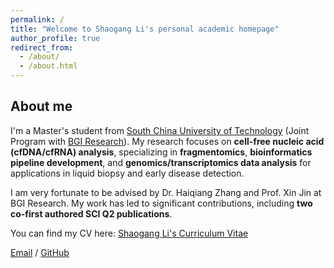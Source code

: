 ```yaml
---
permalink: /
title: "Welcome to Shaogang Li's personal academic homepage"
author_profile: true
redirect_from: 
  - /about/
  - /about.html
---
```

## About me

I'm a Master's student from [South China University of Technology](https://www.scut.edu.cn/en/) (Joint Program with [BGI Research](https://en.genomics.cn/)). My research focuses on **cell-free nucleic acid (cfDNA/cfRNA) analysis**, specializing in **fragmentomics**, **bioinformatics pipeline development**, and **genomics/transcriptomics data analysis** for applications in liquid biopsy and early disease detection.

I am very fortunate to be advised by Dr. Haiqiang Zhang and Prof. Xin Jin at BGI Research. My work has led to significant contributions, including **two co-first authored SCI Q2 publications**.

You can find my CV here: [Shaogang Li's Curriculum Vitae](https://alfredlsg.github.io/ShaogangLi/files/ShaogangLi-CV-2025.pdf)

[Email](mailto:li.shaogang97@gmail.com) / [GitHub](https://alfredlsg.github.io/Shaogang.Li/) 

